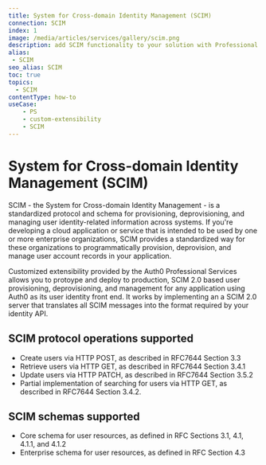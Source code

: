 ```yaml
---
title: System for Cross-domain Identity Management (SCIM)
connection: SCIM
index: 1
image: /media/articles/services/gallery/scim.png
description: add SCIM functionality to your solution with Professional Services custom extensibility.
alias:
 - SCIM
seo_alias: SCIM
toc: true
topics:
  - SCIM
contentType: how-to
useCase:
    - PS
    - custom-extensibility
    - SCIM
---
```

# System for Cross-domain Identity Management (SCIM)

SCIM - the System for Cross-domain Identity Management - is a standardized protocol and schema for provisioning, deprovisioning, and managing user identity-related information across systems. If you're developing a cloud application or service that is intended to be used by one or more enterprise organizations, SCIM provides a standardized way for these organizations to programmatically provision, deprovision, and manage user account records in your application. 

Customized extensibility provided by the Auth0 Professional Services allows you to protoype and deploy to production, SCIM 2.0 based user provisioning, deprovisioning, and management for any application using Auth0 as its user identity front end. It works by implementing an a SCIM 2.0 server that translates all SCIM messages into the format required by your identity API.

## SCIM protocol operations supported
* Create users via HTTP POST, as described in RFC7644 Section 3.3
* Retrieve users via HTTP GET, as described in RFC7644 Section 3.4.1
* Update users via HTTP PATCH, as described in RFC7644 Section 3.5.2
* Partial implementation of searching for users via HTTP GET, as described in RFC7644 Section 3.4.2. 

## SCIM schemas supported
* Core schema for user resources, as defined in RFC Sections 3.1, 4.1, 4.1.1, and 4.1.2
* Enterprise schema for user resources, as defined in RFC Section 4.3

